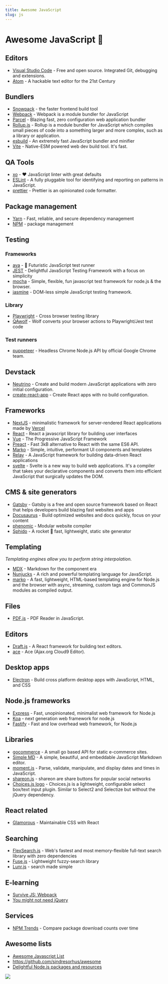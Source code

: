 ```yaml
---
title: Awesome JavaScript
slug: js
---
```


# Awesome JavaScript 🥕

## Editors

* [Visual Studio Code](https://code.visualstudio.com/download) - Free and open source. Integrated Git, debugging and extensions.
* [Atom](https://atom.io/) - A hackable text editor for the 21st Century

## Bundlers

* [Snowpack](https://www.snowpack.dev/) - the faster frontend build tool
* [Webpack](https://webpack.js.org/) - Webpack is a module bundler for JavaScript 
* [Parcel](https://parceljs.org/) - Blazing fast, zero configuration web application bundler
* [Rollup.js](https://rollupjs.org/) - Rollup is a module bundler for JavaScript which compiles small pieces of code into a something larger and more complex, such as a library or application.
* [esbuild](https://github.com/evanw/esbuild) - An extremely fast JavaScript bundler and minifier
* [Vite](https://github.com/vitejs/vite) - Native-ESM powered web dev build tool. It's fast.

## QA Tools

* [xo](https://github.com/xojs/xo) - ❤️ JavaScript linter with great defaults
* [ESLint](https://github.com/eslint/eslint) - A fully pluggable tool for identifying and reporting on patterns in JavaScript.
* [prettier](https://github.com/prettier/prettier) - Prettier is an opinionated code formatter.

## Package management

* [Yarn](https://yarnpkg.com/lang/en/) - Fast, reliable, and secure dependency management
* [NPM](https://www.npmjs.com/) - package management

## Testing

### Frameworks

* [ava](https://github.com/avajs/ava) - 🚀 Futuristic JavaScript test runner
* [JEST](https://jestjs.io/) - Delightful JavaScript Testing Framework with a focus on simplicity
* [mocha](https://github.com/mochajs/mocha) - Simple, flexible, fun javascript test framework for node.js & the browser.
* [jasmine](https://github.com/jasmine/jasmine) - DOM-less simple JavaScript testing framework.

### Library

* [Playwright](https://github.com/microsoft/playwright) - Cross browser testing library
* [QAwolf](https://www.qawolf.com/) - Wolf converts your browser actions to Playwright/Jest test code

### Test runners

* [puppeteer](https://pptr.dev/) - Headless Chrome Node.js API by official Google Chrome team.

## Devstack

* [Neutrino](https://github.com/mozilla-neutrino/neutrino-dev) - Create and build modern JavaScript applications with zero initial configuration. 
* [create-react-app](https://github.com/facebookincubator/create-react-app) - Create React apps with no build configuration.

## Frameworks

* [NextJS](https://nextjs.org/) - minimalistic framework for server-rendered React applications made by [Vercel](https://vercel.com/)
* [React](https://facebook.github.io/react/) - React a javascript library for building user interfaces
* [Vue](https://vuejs.org/) - The Progressive JavaScript Framework
* [Preact](https://preactjs.com/) - Fast 3kB alternative to React with the same ES6 API.
* [Marko](http://markojs.com/) - Simple, intuitive, performant UI components and templates 
* [Relay](https://facebook.github.io/relay/) - A JavaScript framework for building data-driven React applications
* [svelte](https://github.com/sveltejs/svelte) - Svelte is a new way to build web applications. It's a compiler that takes your declarative components and converts them into efficient JavaScript that surgically updates the DOM.

## CMS & site generators

* [Gatsby](https://www.gatsbyjs.org/) - Gatsby is a free and open source framework based on React that helps developers build blazing fast websites and apps
* [Docusaurus](https://v2.docusaurus.io/) - Build optimized websites and docs quickly, focus on your content
* [phenomic](https://phenomic.io/) - Modular website compiler
* [Sphido](https://sphido.org) - A rocket 🚀 fast, lightweight, static site generator 

## Templating

*Templating engines allow you to perform string interpolation.*

* [MDX](https://mdxjs.com/) - Markdown for the component era
* [Nunjucks](https://mozilla.github.io/nunjucks/) - A rich and powerful templating language for JavaScript.
* [marko](https://github.com/marko-js/marko) - A fast, lightweight, HTML-based templating engine for Node.js and the browser with async, streaming, custom tags and CommonJS modules as compiled output.

## Files

* [PDF.js](https://github.com/mozilla/pdf.js) - PDF Reader in JavaScript.

## Editors

* [Draft.js](https://github.com/facebook/draft-js) - A React framework for building text editors.
* [ace](https://github.com/ajaxorg/ace) - Ace (Ajax.org Cloud9 Editor).

## Desktop apps

* [Electron](https://electron.atom.io/) - Build cross platform desktop apps with JavaScript, HTML, and CSS

## Node.js frameworks

* [Express](https://expressjs.com/) - Fast, unopinionated, minimalist web framework for Node.js
* [Koa](http://koajs.com/) - next generation web framework for node.js
* [Fastify](https://github.com/fastify/fastify) - Fast and low overhead web framework, for Node.js

## Libraries

* [gocommerce](https://github.com/netlify/gocommerce) - A small go based API for static e-commerce sites.
* [Simple MD](https://github.com/NextStepWebs/simplemde-markdown-editor) - A simple, beautiful, and embeddable JavaScript Markdown editor.
* [moment.js](https://momentjs.com/) - Parse, validate, manipulate, and display dates and times in JavaScript.
* [shareon.js](https://shareon.js.org/) - shareon are share buttons for popular social networks
* [Choices.js logo](https://joshuajohnson.co.uk/Choices/) - Choices.js is a lightweight, configurable select box/text input plugin. Similar to Select2 and Selectize but without the jQuery dependency.

## React related

* [Glamorous](https://glamorous.rocks/) - Maintainable CSS with React

## Searching

* [FlexSearch.js](https://github.com/nextapps-de/flexsearch) - Web's fastest and most memory-flexible full-text search library with zero dependencies
* [Fuse.js](https://fusejs.io/) - Lightweight fuzzy-search library
* [Lunr.js](https://lunrjs.com/) - search made simple

## E-learning

* [Survive JS: Webpack](https://survivejs.com/webpack)
* [You might not need jQuery](http://youmightnotneedjquery.com/)

## Services

* [NPM Trends](https://www.npmtrends.com/) - Compare package download counts over time	

## Awesome lists

* [Awesome Javascript List](https://github.com/sorrycc/awesome-javascript)
* https://github.com/sindresorhus/awesome
* [Delightful Node.js packages and resources](https://node.cool)

![](/js/universal-standard.png)